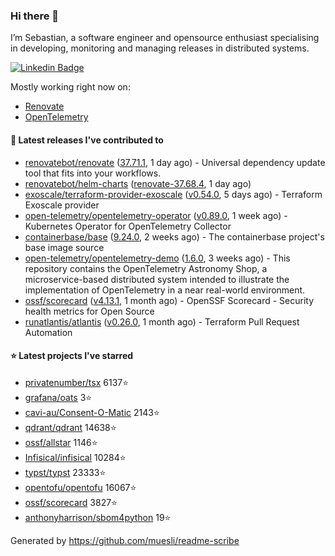 ### Hi there 👋

I’m Sebastian, a software engineer and opensource enthusiast specialising in developing, monitoring and managing releases in distributed systems.

[![Linkedin Badge](https://img.shields.io/badge/-LinkedIn-blue?style=flat&logo=Linkedin&logoColor=white&link=https://www.linkedin.com/in/sebastian-poxhofer/)](https://www.linkedin.com/in/sebastian-poxhofer/)

Mostly working right now on:
- [Renovate](https://github.com/renovatebot/renovate)
- [OpenTelemetry](https://github.com/open-telemetry)



#### 🚀 Latest releases I've contributed to

- [renovatebot/renovate](https://github.com/renovatebot/renovate) ([37.71.1](https://github.com/renovatebot/renovate/releases/tag/37.71.1), 1 day ago) - Universal dependency update tool that fits into your workflows.
- [renovatebot/helm-charts](https://github.com/renovatebot/helm-charts) ([renovate-37.68.4](https://github.com/renovatebot/helm-charts/releases/tag/renovate-37.68.4), 1 day ago)
- [exoscale/terraform-provider-exoscale](https://github.com/exoscale/terraform-provider-exoscale) ([v0.54.0](https://github.com/exoscale/terraform-provider-exoscale/releases/tag/v0.54.0), 5 days ago) - Terraform Exoscale provider
- [open-telemetry/opentelemetry-operator](https://github.com/open-telemetry/opentelemetry-operator) ([v0.89.0](https://github.com/open-telemetry/opentelemetry-operator/releases/tag/v0.89.0), 1 week ago) - Kubernetes Operator for OpenTelemetry Collector
- [containerbase/base](https://github.com/containerbase/base) ([9.24.0](https://github.com/containerbase/base/releases/tag/9.24.0), 2 weeks ago) - The containerbase project&#39;s base image source
- [open-telemetry/opentelemetry-demo](https://github.com/open-telemetry/opentelemetry-demo) ([1.6.0](https://github.com/open-telemetry/opentelemetry-demo/releases/tag/1.6.0), 3 weeks ago) - This repository contains the OpenTelemetry Astronomy Shop, a microservice-based distributed system intended to illustrate the implementation of OpenTelemetry in a near real-world environment.
- [ossf/scorecard](https://github.com/ossf/scorecard) ([v4.13.1](https://github.com/ossf/scorecard/releases/tag/v4.13.1), 1 month ago) - OpenSSF Scorecard - Security health metrics for Open Source
- [runatlantis/atlantis](https://github.com/runatlantis/atlantis) ([v0.26.0](https://github.com/runatlantis/atlantis/releases/tag/v0.26.0), 1 month ago) - Terraform Pull Request Automation

#### ⭐ Latest projects I've starred

- [privatenumber/tsx](https://github.com/privatenumber/tsx) 6137⭐
- [grafana/oats](https://github.com/grafana/oats) 3⭐
- [cavi-au/Consent-O-Matic](https://github.com/cavi-au/Consent-O-Matic) 2143⭐
- [qdrant/qdrant](https://github.com/qdrant/qdrant) 14638⭐
- [ossf/allstar](https://github.com/ossf/allstar) 1146⭐
- [Infisical/infisical](https://github.com/Infisical/infisical) 10284⭐
- [typst/typst](https://github.com/typst/typst) 23333⭐
- [opentofu/opentofu](https://github.com/opentofu/opentofu) 16067⭐
- [ossf/scorecard](https://github.com/ossf/scorecard) 3827⭐
- [anthonyharrison/sbom4python](https://github.com/anthonyharrison/sbom4python) 19⭐



Generated by https://github.com/muesli/readme-scribe
